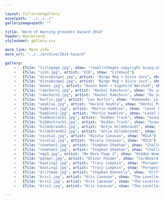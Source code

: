 ```yaml
---

layout: fullscreengallery
assetpath: "../../../"
galleryimagespath: ""

title: "Word of Warning presents Hazard 2014"
header: Haz<br>ard.
stylesheet: gallery.css

more_link: More info
more_url: "../../archive/2014-hazard"

gallery:
    -   {file: "titlepage.jpg", show: "<small>Images copyright &copy;2014 Word of Warning</small>"}
    -   {file: "icd1.jpg", artist: "ICD", show: "Lifeboat"}
    -   {file: "discobingo1.jpg", artist: "Bingo Meg + Disco Jazz", show: "Carboot Disco Bingo"}
    -   {file: "discobingo2.jpg", artist: "Bingo Meg + Disco Jazz", show: "Carboot Disco Bingo"}
    -   {file: "beans.jpg", artist: "Hanna Rohn + Signhild Wærsted", show: "Do Touch The Artwork"}
    -   {file: "ramchurn1.jpg", artist: "Rachel Ramchurn", show: "Do you play Crochet?"}
    -   {file: "ramchurn2.jpg", artist: "Rachel Ramchurn", show: "Do you play Crochet?"}
    -   {file: "burtin.jpg", artist: "Leo Burtin", show: "Homemade: Le Bistroquet"}
    -   {file: "smykla1.jpg", artist: "Harald Smykla", show: "Dental Portraiture (Know By Mouth)"}
    -   {file: "hamblen1.jpg", artist: "Martin Hamblen", show: "Level head"}
    -   {file: "hamblen2.jpg", artist: "Martin Hamblen", show: "Level head"}
    -   {file: "hiddentrack1.jpg", artist: "Hidden Track", show: "Scavengers"}
    -   {file: "hiddentrack2.jpg", artist: "Hidden Track", show: "Scavengers"}
    -   {file: "hildebrandt1.jpg", artist: "Antje Hildebrandt", show: "You Make Me Want To Lose You"}
    -   {file: "hildebrandt2.jpg", artist: "Antje Hildebrandt", show: "You Make Me Want To Lose You"}
    -   {file: "nicola1.jpg", artist: "Nicola Canavan", show: "MILK"}
    -   {file: "nicola2.jpg", artist: "Nicola Canavan", show: "MILK"}
    -   {file: "sheehan1.jpg", artist: "Stephen Sheehan", show: "Challenging a brick"}
    -   {file: "sheehan2.jpg", artist: "Stephen Sheehan", show: "Challenging a brick"}
    -   {file: "nmp3.jpg", artist: "No More Page 3", show: "Hidden Women Trail"}
    -   {file: "palmer.jpg", artist: "Oliver Palmer", show: "Cardboard (re)Generation"}
    -   {file: "keating1.jpg", artist: "Tracy Lumpkin", show: "Perspectives"}
    -   {file: "keating2.jpg", artist: "Tracy Lumpkin", show: "Perspectives"}
    -   {file: "driftmob.jpg", artist: "Stephen Donnelly", show: "DriftMob"}
    -   {file: "kris1.jpg", artist: "Kris Canavan", show: "The Leveller"}
    -   {file: "kris2.jpg", artist: "Kris Canavan", show: "The Leveller"}
    -   {file: "kris3.jpg", artist: "Kris Canavan", show: "The Leveller"}

---
```

